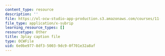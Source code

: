```yaml
---
content_type: resource
description: ''
file: https://ol-ocw-studio-app-production.s3.amazonaws.com/courses/11-384-malaysia-sustainable-cities-practicum-spring-2018/6e0be9778df350039dc90f701e32a8af_JlKqhxwezkg.vtt
file_type: application/x-subrip
learning_resource_types: []
resourcetype: Other
title: 3play caption file
type: OCWFile
uid: 6e0be977-8df3-5003-9dc9-0f701e32a8af
---
```


